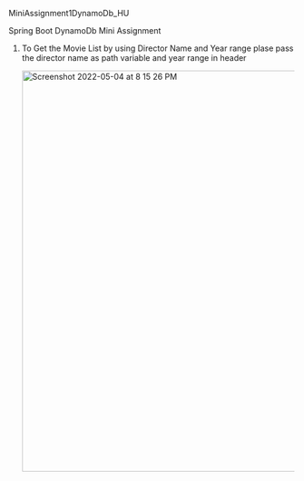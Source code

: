MiniAssignment1DynamoDb_HU

Spring Boot DynamoDb Mini Assignment

1. To Get the Movie List by using Director Name and Year range plase pass the director name as path variable and year range in header

    <img width="707" alt="Screenshot 2022-05-04 at 8 15 26 PM" src="https://user-images.githubusercontent.com/104498543/166706895-b6dc00db-9c7e-4708-8a32-24646aa74fb2.png">
